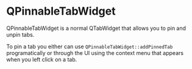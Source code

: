 # QPinnableTabWidget
QPinnableTabWidget is a normal QTabWidget that allows you to pin and unpin tabs.

To pin a tab you either can use `QPinnableTabWidget::addPinnedTab` programatically or through the UI using the context menu that appears when you left click on a tab.
